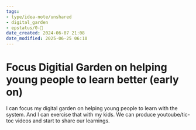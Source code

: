 ```yaml
---
tags: 
- type/idea-note/unshared
- digital_garden
- epstatus/0-🌰
date_created: 2024-06-07 21:08
date_modified: 2025-06-25 06:10
---
```

# Focus Digitial Garden on helping young people to learn better (early on)

I can focus my digital garden on helping young people to learn with the system. And I can exercise that with my kids. We can produce youtoube/tic-toc videos and start to share our learnings.
